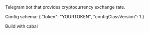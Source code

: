 Telegram bot that provides cryptocurrency exchange rate.

Config schema:
{
    "token": "YOURTOKEN",
    "configClassVersion": 1
}

Build with cabal